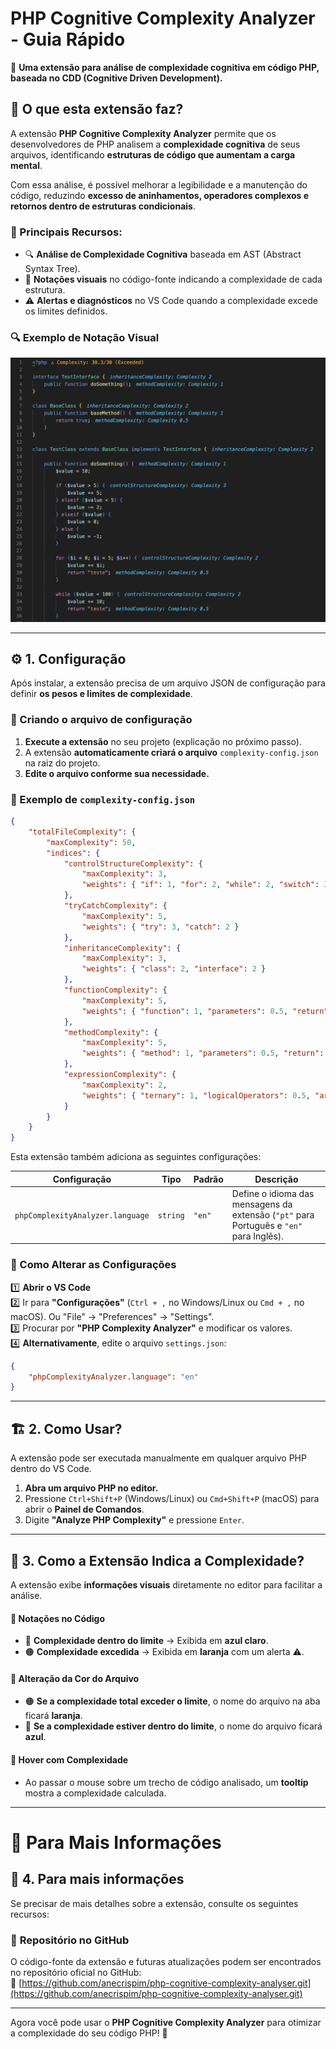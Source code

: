 # PHP Cognitive Complexity Analyzer - Guia Rápido
🚀 **Uma extensão para análise de complexidade cognitiva em código PHP, baseada no CDD (Cognitive Driven Development).**  

## 📖 O que esta extensão faz?
A extensão **PHP Cognitive Complexity Analyzer** permite que os desenvolvedores de PHP analisem a **complexidade cognitiva** de seus arquivos, identificando **estruturas de código que aumentam a carga mental**.

Com essa análise, é possível melhorar a legibilidade e a manutenção do código, reduzindo **excesso de aninhamentos, operadores complexos e retornos dentro de estruturas condicionais**.

### 🔹 Principais Recursos:
- 🔍 **Análise de Complexidade Cognitiva** baseada em AST (Abstract Syntax Tree).
- 🎨 **Notações visuais** no código-fonte indicando a complexidade de cada estrutura.
- ⚠️ **Alertas e diagnósticos** no VS Code quando a complexidade excede os limites definidos.

### **🔍 Exemplo de Notação Visual**
![complexity-annotation](images/complexity-annotation.png)

---

## ⚙️ 1. Configuração
Após instalar, a extensão precisa de um arquivo JSON de configuração para definir **os pesos e limites de complexidade**.

### 📌 Criando o arquivo de configuração
1. **Execute a extensão** no seu projeto (explicação no próximo passo).
2. A extensão **automaticamente criará o arquivo** `complexity-config.json` na raiz do projeto.
3. **Edite o arquivo conforme sua necessidade.**  

### 📌 Exemplo de `complexity-config.json`
```json
{
    "totalFileComplexity": {
        "maxComplexity": 50,
        "indices": {
            "controlStructureComplexity": {
                "maxComplexity": 3,
                "weights": { "if": 1, "for": 2, "while": 2, "switch": 3, "foreach": 2, "elseif": 2 }
            },
            "tryCatchComplexity": {
                "maxComplexity": 5,
                "weights": { "try": 3, "catch": 2 }
            },
            "inheritanceComplexity": {
                "maxComplexity": 3,
                "weights": { "class": 2, "interface": 2 }
            },
            "functionComplexity": {
                "maxComplexity": 5,
                "weights": { "function": 1, "parameters": 0.5, "return": 0.5 }
            },
            "methodComplexity": {
                "maxComplexity": 5,
                "weights": { "method": 1, "parameters": 0.5, "return": 0.5 }
            },
            "expressionComplexity": {
                "maxComplexity": 2,
                "weights": { "ternary": 1, "logicalOperators": 0.5, "arithmeticOperators": 0.3 }
            }
        }
    }
}
```
Esta extensão também adiciona as seguintes configurações:

| Configuração | Tipo | Padrão | Descrição |
|-------------|------|--------|-----------|
| `phpComplexityAnalyzer.language` | `string` | `"en"` | Define o idioma das mensagens da extensão (`"pt"` para Português e `"en"` para Inglês). |

### **📌 Como Alterar as Configurações**
1️⃣ **Abrir o VS Code**\
2️⃣ Ir para **"Configurações"** (`Ctrl + ,` no Windows/Linux ou `Cmd + ,` no macOS). Ou "File" -> "Preferences" -> "Settings".\
3️⃣ Procurar por **"PHP Complexity Analyzer"** e modificar os valores.\
4️⃣ **Alternativamente**, edite o arquivo `settings.json`:

```json
{
    "phpComplexityAnalyzer.language": "en"
}
```

---

## 🏗 2. Como Usar?
A extensão pode ser executada manualmente em qualquer arquivo PHP dentro do VS Code.

1. **Abra um arquivo PHP no editor.**
2. Pressione `Ctrl+Shift+P` (Windows/Linux) ou `Cmd+Shift+P` (macOS) para abrir o **Painel de Comandos**.
3. Digite **"Analyze PHP Complexity"** e pressione `Enter`.

---

## 🎨 3. Como a Extensão Indica a Complexidade?
A extensão exibe **informações visuais** diretamente no editor para facilitar a análise.

#### 📌 Notações no Código
- 🔵 **Complexidade dentro do limite** → Exibida em **azul claro**.
- 🟠 **Complexidade excedida** → Exibida em **laranja** com um alerta ⚠️.

#### 📌 Alteração da Cor do Arquivo
- 🟠 **Se a complexidade total exceder o limite**, o nome do arquivo na aba ficará **laranja**.
- 🔵 **Se a complexidade estiver dentro do limite**, o nome do arquivo ficará **azul**.

#### 📌 Hover com Complexidade
- Ao passar o mouse sobre um trecho de código analisado, um **tooltip** mostra a complexidade calculada.

---

# 📌 Para Mais Informações

## 🎯 4. Para mais informações
Se precisar de mais detalhes sobre a extensão, consulte os seguintes recursos:

### 📢 **Repositório no GitHub**  
O código-fonte da extensão e futuras atualizações podem ser encontrados no repositório oficial no GitHub:  
🔗 [https://github.com/anecrispim/php-cognitive-complexity-analyser.git](https://github.com/anecrispim/php-cognitive-complexity-analyser.git)

---

Agora você pode usar o **PHP Cognitive Complexity Analyzer** para otimizar a complexidade do seu código PHP! 🚀
